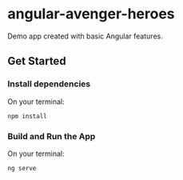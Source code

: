 # angular-avenger-heroes
Demo app created with basic Angular features.

## Get Started

### Install dependencies
On your terminal:
```
npm install
```

### Build and Run the App
On your terminal:
```
ng serve
```
